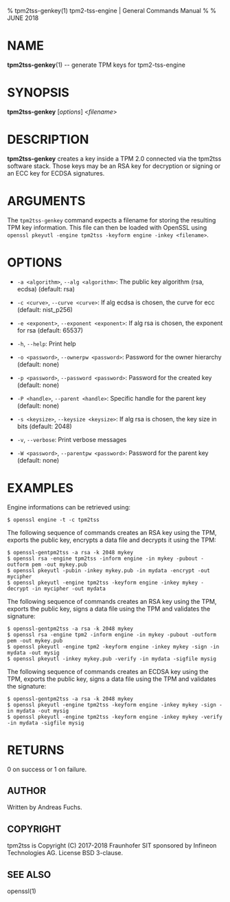 % tpm2tss-genkey(1) tpm2-tss-engine | General Commands Manual
%
% JUNE 2018

# NAME
**tpm2tss-genkey**(1) -- generate TPM keys for tpm2-tss-engine

# SYNOPSIS

**tpm2tss-genkey** [*options*] <*filename*>

# DESCRIPTION

**tpm2tss-genkey** creates a key inside a TPM 2.0 connected via the
tpm2tss software stack. Those keys may be an RSA key for decryption or signing
or an ECC key for ECDSA signatures.

# ARGUMENTS

The `tpm2tss-genkey` command expects a filename for storing the resulting TPM
key information. This file can then be loaded with OpenSSL using
`openssl pkeyutl -engine tpm2tss -keyform engine -inkey <filename>`.

# OPTIONS

  * `-a <algorithm>`, `--alg <algorithm>`:
    The public key algorithm (rsa, ecdsa) (default: rsa)

  * `-c <curve>`, `--curve <curve>`:
    If alg ecdsa is chosen, the curve for ecc (default: nist_p256)

  * `-e <exponent>`, `--exponent <exponent>`:
    If alg rsa is chosen, the exponent for rsa (default: 65537)

  * `-h`, `--help`:
    Print help

  * `-o <password>`, `--ownerpw <password>`:
    Password for the owner hierarchy (default: none)

  * `-p <password>`, `--password <password>`:
    Password for the created key (default: none)

  * `-P <handle>`, `--parent <handle>`:
    Specific handle for the parent key (default: none)

  * `-s <keysize>`, `--keysize <keysize>`:
    If alg rsa is chosen, the key size in bits (default: 2048)

  * `-v`, `--verbose`:
    Print verbose messages

  * `-W <password>`, `--parentpw <password>`:
    Password for the parent key (default: none)

# EXAMPLES

Engine informations can be retrieved using:
```
$ openssl engine -t -c tpm2tss
```
The following sequence of commands creates an RSA key using the TPM, exports the
public key, encrypts a data file and decrypts it using the TPM:
```
$ openssl-gentpm2tss -a rsa -k 2048 mykey
$ openssl rsa -engine tpm2tss -inform engine -in mykey -pubout -outform pem -out mykey.pub
$ openssl pkeyutl -pubin -inkey mykey.pub -in mydata -encrypt -out mycipher
$ openssl pkeyutl -engine tpm2tss -keyform engine -inkey mykey -decrypt -in mycipher -out mydata
```
The following sequence of commands creates an RSA key using the TPM, exports the
public key, signs a data file using the TPM and validates the signature:
```
$ openssl-gentpm2tss -a rsa -k 2048 mykey
$ openssl rsa -engine tpm2 -inform engine -in mykey -pubout -outform pem -out mykey.pub
$ openssl pkeyutl -engine tpm2 -keyform engine -inkey mykey -sign -in mydata -out mysig
$ openssl pkeyutl -inkey mykey.pub -verify -in mydata -sigfile mysig
```
The following sequence of commands creates an ECDSA key using the TPM, exports
the public key, signs a data file using the TPM and validates the signature:
```
$ openssl-gentpm2tss -a rsa -k 2048 mykey
$ openssl pkeyutl -engine tpm2tss -keyform engine -inkey mykey -sign -in mydata -out mysig
$ openssl pkeyutl -engine tpm2tss -keyform engine -inkey mykey -verify -in mydata -sigfile mysig
```

# RETURNS

0 on success or 1 on failure.

## AUTHOR

Written by Andreas Fuchs.

## COPYRIGHT

tpm2tss is Copyright (C) 2017-2018 Fraunhofer SIT sponsored by Infineon
Technologies AG. License BSD 3-clause.

## SEE ALSO

openssl(1)

